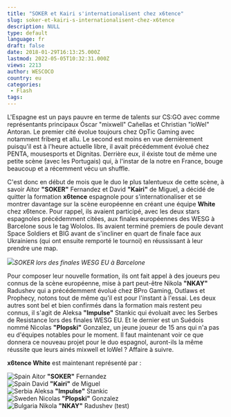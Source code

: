 ```yaml
---
title: "SOKER et Kairi s'internationalisent chez x6tence"
slug: soker-et-kairi-s-internationalisent-chez-x6tence
description: NULL
type: default
language: fr
draft: false
date: 2018-01-29T16:13:25.000Z
lastmod: 2022-05-05T10:32:31.000Z
views: 2213
author: WESCOCO
country: eu
categories:
 - Flash
tags:
---
```

L'Espagne est un pays pauvre en terme de talents sur CS:GO avec comme représentants principaux Óscar "mixwell" Cañellas⁠ et Christian "loWel" Antoran⁠. Le premier cité évolue toujours chez OpTic Gaming avec notamment friberg et allu. Le second est moins en vue dernièrement puisqu'il est à l'heure actuelle libre, il avait précédemment évolué chez PENTA, mousesports et Dignitas. Derrière eux, il éxiste tout de même une petite scène (avec les Portugais) qui, à l'instar de la notre en France, bouge beaucoup et a récemment vécu un shuffle. 

C'est donc en début de mois que le duo le plus talentueux de cette scène, à savoir Aitor **"SOKER"** Fernandez et David **"Kairi"** de Miguel, a décidé de quitter la formation **x6tence** espagnole pour s'internationaliser et se montrer davantage sur la scène européenne en créant une équipe **White** chez x6tence. Pour rappel, ils avaient participé, avec les deux stars espagnoles précédemment citées, aux finales européennes des WESG à Barcelone sous le tag Wololos. Ils avaient terminé premiers de poule devant Space Soldiers et BIG avant de s'incliner en quart de finale face aux Ukrainiens (qui ont ensuite remporté le tournoi) en réussissant à leur prendre une map. 

![](https://flickshot-ue.s3.eu-west-2.amazonaws.com/flickshot/article/5a6e37087980f/images/2a6O0DKVGAdDs00wUUQ1xO8C4Y4IL2bbSWPvdys5.jpeg)_SOKER lors des finales WESG EU à Barcelone_

Pour composer leur nouvelle formation, ils ont fait appel à des joueurs peu connus de la scène européenne, mise à part peut-être Nikola **"NKAY"** Radushev qui a précédemment évolué chez BPro Gaming, Outlaws et Prophecy, notons tout de même qu'il est pour l'instant à l'essai. Les deux autres sont bel et bien confirmés dans la formation mais restent peu connus, il s'agit de Aleksa **"Impulse"** Stankic qui évoluait avec les Serbes de Resistance lors des finales WESG EU. Et le dernier est un Suédois nommé Nicolas **"Plopski"** Gonzalez, un jeune joueur de 15 ans qui n'a pas eu d'équipes notables pour le moment. Il faut maintenant voir ce que donnera ce nouveau projet pour le duo espagnol, auront-ils la même réussite que leurs ainés mixwell et loWel ? Affaire à suivre.

**x6tence White** est maintenant représenté par :

![Spain](/images/countries/es.svg)⁠ Aitor **"SOKER"** Fernandez  
![Spain](/images/countries/es.svg)⁠ David **"Kairi"** de Miguel  
![Serbia](/images/countries/rs.svg)⁠ Aleksa **"Impulse"** Stankic  
![Sweden](/images/countries/se.svg)⁠ Nicolas **"Plopski"** Gonzalez  
![Bulgaria](/images/countries/bg.svg)⁠ Nikola **"NKAY"** Radushev (test)
